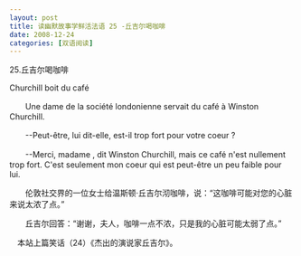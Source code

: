 ```yaml
---
layout: post
title: 读幽默故事学鲜活法语 25 -丘吉尔喝咖啡
date: 2008-12-24
categories: [双语阅读]  
---
```


25.丘吉尔喝咖啡

Churchill boit du café

　　Une dame de la société londonienne servait du café à Winston Churchill.

　　--Peut-être, lui dit-elle, est-il trop fort pour votre coeur ?

　　--Merci, madame , dit Winston Churchill, mais ce café n'est nullement trop fort. C'est seulement mon coeur qui est peut-être un peu faible pour lui.

　　伦敦社交界的一位女士给温斯顿·丘吉尔沏咖啡，说：“这咖啡可能对您的心脏来说太浓了点。”

　　丘吉尔回答：“谢谢，夫人，咖啡一点不浓，只是我的心脏可能太弱了点。”

　本站上篇笑话（24）《杰出的演说家丘吉尔》。
